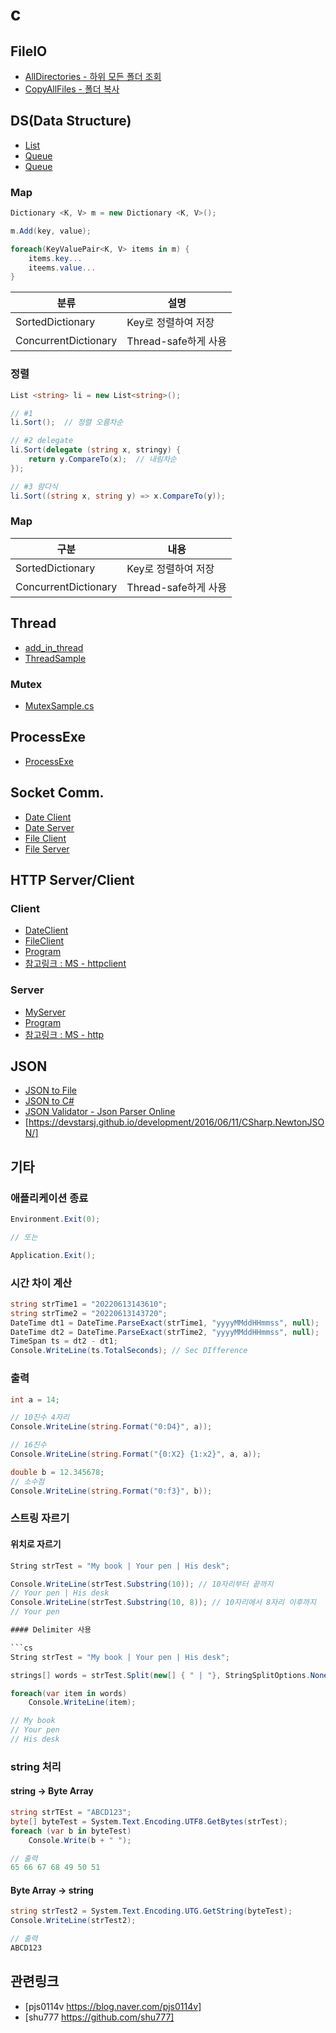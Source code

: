 

# c
## FileIO

 * [AllDirectories - 하위 모든 폴더 조회](./FileIO/AllDirectories/Program.cs)
 * [CopyAllFiles - 폴더 복사](./FileIO/CopyAllFiles/FileIO.cs)

## DS(Data Structure)

 * [List](./DS/List/ListPrac.cs)
 * [Queue](./DS/Queue/MsgQueue.cs)
 * [Queue](./DS/Queue/Program.cs)

### Map
```cs
Dictionary <K, V> m = new Dictionary <K, V>();

m.Add(key, value);

foreach(KeyValuePair<K, V> items in m) {
    items.key...
    iteems.value...
}
```

|분류|설명|
|----|----|
| SortedDictionary | Key로 정렬하여 저장 |
| ConcurrentDictionary | Thread-safe하게 사용 |

### 정렬
```cs
List <string> li = new List<string>();

// #1
li.Sort();  // 정렬 오름차순

// #2 delegate
li.Sort(delegate (string x, stringy) {
    return y.CompareTo(x);  // 내림차순
});

// #3 람다식
li.Sort((string x, string y) => x.CompareTo(y));
```

### Map
| 구분 | 내용 |
|----|----|
| SortedDictionary | Key로 정렬하여 저장 |
| ConcurrentDictionary | Thread-safe하게 사용 |

## Thread

 * [add_in_thread](./Thread/add_in_thread.cs)
 * [ThreadSample](./Thread/ThreadSample.cs)

### Mutex
 
 * [MutexSample.cs](./Mutex/MutexSample.cs)

## ProcessExe

 * [ProcessExe](./ProcessExe/ProcessExe.cs)

## Socket Comm.

 * [Date Client](./Socket/Date/DateClient.cs)
 * [Date Server](./Socket/Date/DateServer.cs)
 * [File Client](./Socket/FileSend/SocketClient.cs)
 * [File Server](./Socket/FileSend/SocketServer.cs)

## HTTP Server/Client

### Client
 * [DateClient](./HTTP/http_client/DateClient.cs)
 * [FileClient](./HTTP/http_client/FileClient.cs)
 * [Program](./HTTP/http_client/Program.cs)
 * [참고링크 : MS - httpclient](https://docs.microsoft.com/ko-kr/dotnet/api/system.net.http.httpclient)

### Server
 * [MyServer](./HTTP/http_server/MyServer.cs)
 * [Program](./HTTP/http_server/Program.cs)
 * [참고링크 : MS - http](https://docs.microsoft.com/ko-kr/dotnet/api/system.net.http)

## JSON

 * [JSON to File](./JSON/json_to_file.cs)
 * [JSON to C#](https://json2csharp.com/)
 * [JSON Validator - Json Parser Online](http://json.parser.online.fr/)
 * [https://devstarsj.github.io/development/2016/06/11/CSharp.NewtonJSON/]

## 기타
### 애플리케이션 종료

```cs
Environment.Exit(0);

// 또는

Application.Exit();
```

### 시간 차이 계산

```cs
string strTime1 = "20220613143610";
string strTime2 = "20220613143720";
DateTime dt1 = DateTime.ParseExact(strTime1, "yyyyMMddHHmmss", null);
DateTime dt2 = DateTime.ParseExact(strTime2, "yyyyMMddHHmmss", null);
TimeSpan ts = dt2 - dt1;
Console.WriteLine(ts.TotalSeconds); // Sec DIfference
```

### 출력

```cs
int a = 14;

// 10진수 4자리
Console.WriteLine(string.Format("0:D4}", a));

// 16진수
Console.WriteLine(string.Format("{0:X2} {1:x2}", a, a));

double b = 12.345678;
// 소수점
Console.WriteLine(string.Format("0:f3}", b));

```

### 스트링 자르기

#### 위치로 자르기
```cs
String strTest = "My book | Your pen | His desk";

Console.WriteLine(strTest.Substring(10)); // 10자리부터 끝까지
// Your pen | His desk
Console.WriteLine(strTest.Substring(10, 8)); // 10자리에서 8자리 이후까지
// Your pen

#### Delimiter 사용

```cs
String strTest = "My book | Your pen | His desk";

strings[] words = strTest.Split(new[] { " | "}, StringSplitOptions.None);

foreach(var item in words)
    Console.WriteLine(item);

// My book
// Your pen
// His desk
```

### string 처리

#### string -> Byte Array

```cs
string strTEst = "ABCD123";
byte[] byteTest = System.Text.Encoding.UTF8.GetBytes(strTest);
foreach (var b in byteTest)
    Console.Write(b + " ");

// 출력
65 66 67 68 49 50 51
```

#### Byte Array -> string

```cs
string strTest2 = System.Text.Encoding.UTG.GetString(byteTest);
Console.WriteLine(strTest2);

// 출력
ABCD123
```

## 관련링크
 * [pjs0114v https://blog.naver.com/pjs0114v]
 * [shu777 https://github.com/shu777]
